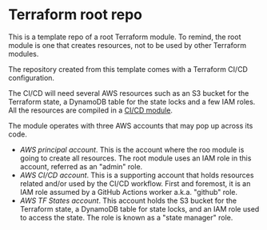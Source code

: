 # Terraform root repo

This is a template repo of a root Terraform module. To remind, the root module
is one that creates resources, not to be used by other Terraform modules.

The repository created from this template comes with a Terraform CI/CD configuration.

The CI/CD will need several AWS resources such as an S3 bucket for the Terraform state,
a DynamoDB table for the state locks and a few IAM roles. All the resources are compiled 
in a [CI/CD module](https://registry.terraform.io/modules/infrahouse/ci-cd/aws/latest).

The module operates with three AWS accounts that may pop up across its code.

* _AWS principal account_. This is the account where the roo module is going to create 
  all resources. The root module uses an IAM role in this account, referred as an "admin" role.
* _AWS CI/CD account_. This is a supporting account that holds resources related and/or used by
 the CI/CD workflow. First and foremost, it is an IAM role assumed by a GitHub Actions worker
 a.k.a. "github" role.
* _AWS TF States account_. This account holds the S3 bucket for the Terraform state, a DynamoDB 
 table for state locks, and an IAM role used to access the state. The role is known as a "state manager" role.
